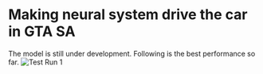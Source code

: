 # Making neural system drive the car in GTA SA
The model is still under development. Following is the best performance so far.
![Test Run 1](https://github.com/Ananthoju-Pranav-Sai/GTA_SA_AI/blob/main/Example.gif)